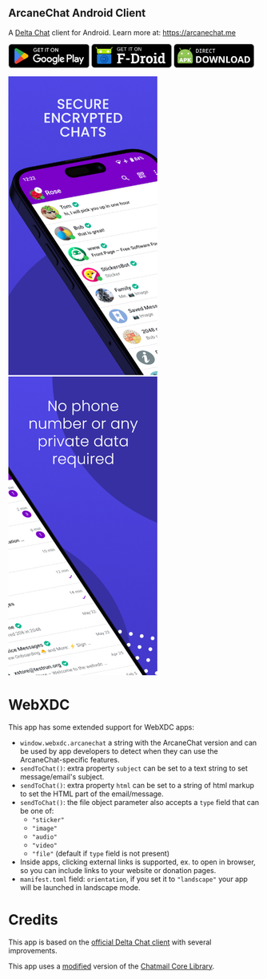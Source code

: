 ## ArcaneChat Android Client

A [Delta Chat](https://delta.chat/) client for Android. Learn more at: https://arcanechat.me

[<img src="store/get-it-on-gplay.png" alt="Get it on Google Play" height="48">](https://play.google.com/store/apps/details?id=com.github.arcanechat)
[<img src="store/get-it-on-fdroid.png" alt="Get it on F-Droid" height="48">](https://f-droid.org/packages/chat.delta.lite)
[<img src="store/get-it-on-github.png" alt="Get it on GitHub" height="48">](https://github.com/ArcaneChat/android/releases/latest/download/ArcaneChat-gplay.apk)


<img alt="Screenshot" src="fastlane/metadata/android/en-US/images/phoneScreenshots/1.png" width="298" /> <img alt="Screenshot" src="fastlane/metadata/android/en-US/images/phoneScreenshots/2.png" width="298" />

# WebXDC

This app has some extended support for WebXDC apps:

- `window.webxdc.arcanechat` a string with the ArcaneChat version and can be used by app developers
  to detect when they can use the ArcaneChat-specific features.
- `sendToChat()`: extra property `subject` can be set to a text string to set message/email's subject.
- `sendToChat()`: extra property `html` can be set to a string of html markup to set the HTML part of the email/message.
- `sendToChat()`: the file object parameter also accepts a `type` field that can be one of:
  * `"sticker"`
  * `"image"`
  * `"audio"`
  * `"video"`
  * `"file"` (default if `type` field is not present)
- Inside apps, clicking external links is supported, ex. to open in browser, so you can include links to your website or donation pages.
- `manifest.toml` field: `orientation`, if you set it to `"landscape"` your app will be launched in landscape mode.

# Credits

This app is based on the [official Delta Chat client](https://github.com/deltachat/deltachat-android) with several improvements.

This app uses a [modified](https://github.com/ArcaneChat/core) version of the [Chatmail Core Library](https://github.com/chatmail/core).
